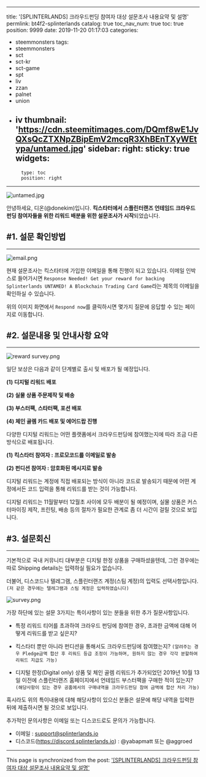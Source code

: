 
---
title: '[SPLINTERLANDS] 크라우드펀딩 참여자 대상 설문조사 내용요약 및 설명'
permlink: bt4f2-splinterlands
catalog: true
toc_nav_num: true
toc: true
position: 9999
date: 2019-11-20 01:17:03
categories:
- steemmonsters
tags:
- steemmonsters
- sct
- sct-kr
- sct-game
- spt
- liv
- zzan
- palnet
- union
- iv
thumbnail: 'https://cdn.steemitimages.com/DQmf8wE1JvQXsQcZTXNpZBipEmV2mcqR3XhBEnTXyWEtypa/untamed.jpg'
sidebar:
    right:
        sticky: true
widgets:
    -
        type: toc
        position: right
---


![untamed.jpg](https://cdn.steemitimages.com/DQmf8wE1JvQXsQcZTXNpZBipEmV2mcqR3XhBEnTXyWEtypa/untamed.jpg)

안녕하세요, 디온(@donekim)입니다. **킥스타터에서 스플린터랜즈 언테임드 크라우드펀딩 참여자들을 위한 리워드 배분을 위한 설문조사가 시작**되었습니다.


## #1. 설문 확인방법
---
![email.png](https://cdn.steemitimages.com/DQmUuL5E6A5JTEQwKet8GmURby1fkyi77ebXNb766jp4U3N/email.png)

현재 설문조사는 킥스타터에 가입한 이메일을 통해 진행이 되고 있습니다. 이메일 인박스로 들어가시면 `Response Needed! Get your reward for backing Splinterlands UNTAMED! A Blockchain Trading Card Game`라는 제목의 이메일을 확인하실 수 있습니다.

위의 이미지 화면에서 `Respond now`를 클릭하시면 몇가지 질문에 응답할 수 있는 페이지로 이동합니다.


## #2. 설문내용 및 안내사항 요약
---
![reward survey.png](https://cdn.steemitimages.com/DQmZ575wqYLpuxpkMSJr5XrCvboZfdyMFuU3r9TPJJ5TBWn/reward%20survey.png)

일단 보상은 다음과 같이 단계별로 출시 및 배포가 될 예정입니다. 

**(1) 디지털 리워드 배포**

**(2) 실물 상품 주문제작 및 배송**

**(3) 부스터팩, 스타터팩, 포션 배포**

**(4) 체인 골렘 카드 배포 및 에어드랍 진행**

다양한 디지털 리워드는 어떤 플랫폼에서 크라우드펀딩에 참여했는지에 따라 조금 다른 방식으로 배포됩니다.

**(1) 킥스타터 참여자 : 프로모코드를 이메일로 발송**

**(2) 펀디션 참여자 : 암호화된 메시지로 발송**

디지털 리워드는 계정에 직접 배포되는 방식이 아니라 코드로 발송되기 때문에 어떤 계정에서든 코드 입력을 통해 리워드를 받는 것이 가능합니다.

디지털 리워드는 11월말부터 12월초 사이에 모두 배분이 될 예정이며, 실물 상품은 커스터마이징 제작, 프린팅, 배송 등의 절차가 필요한 관계로 좀 더 시간이 걸릴 것으로 보입니다.

## #3. 설문회신
---


기본적으로 국내 커뮤니티 대부분은 디지털 한정 상품을 구매하셨을텐데, 그런 경우에는 따로 Shipping details는 입력하실 필요가 없습니다. 

더불어, 디스코드나 텔레그램, 스플린터랜즈 계정(스팀 계정)의 입력도 선택사항입니다. `(저 같은 경우에는 텔레그램과 스팀 계정은 입력하였습니다)`

![survey.png](https://cdn.steemitimages.com/DQmPNhkU7SfCPCTQdYbT68q5KY2Mfo7B3SwtiC949eoW8dv/survey.png)


가장 하단에 있는 설문 3가지는 특이사항이 있는 분들을 위한 추가 질문사항입니다.

- 특정 리워드 티어를 초과하여 크라우드 펀딩에 참여한 경우, 초과한 금액에 대해 어떻게 리워드를 받고 싶은지?

- 킥스타터 뿐만 아니라 펀디션을 통해서도 크라우드펀딩에 참여했는지? `(알려주는 경우 Pledge금액 합산 후 리워드 등급 조정이 가능하며, 원하지 않는 경우 각각 분할하여 리워드 지급도 가능)`

- 디지털 한정(Digital only) 상품 및 체인 골렘 리워드가 추가되었던 2019년 10월 13일 이전에 스플린터랜즈 홈페이지에서 언테임드 부스터팩을 구매한 적이 있는지? `(해당사항이 있는 경우 공홈에서의 구매내역을 크라우드펀딩 참여 금액에 합산 처리 가능)`

혹시라도 위의 특이내용에 대해 해당사항이 있으신 분들은 설문에 해당 내역을 입력한 뒤에 제출하시면 될 것으로 보입니다.

추가적인 문의사항은 이메일 또는 디스코드로도 문의가 가능합니다.

- 이메일 : support@splinterlands.io
- 디스코드(https://discord.splinterlands.io) : @yabapmatt 또는 @aggroed

- - -

This page is synchronized from the post: ['[SPLINTERLANDS] 크라우드펀딩 참여자 대상 설문조사 내용요약 및 설명'](https://steemit.com/@donekim/bt4f2-splinterlands)
